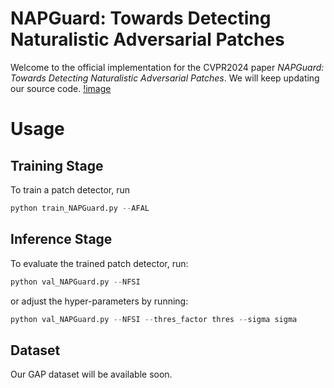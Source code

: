 # NAPGuard: Towards Detecting Naturalistic Adversarial Patches
Welcome to the official implementation for the CVPR2024 paper _NAPGuard: Towards Detecting Naturalistic Adversarial Patches_. We will keep updating our source code.
[!image](https://github.com/wsynuiag/NAPGaurd/blob/main/framework.png)

# Usage 
## Training Stage
To train a patch detector, run
```python
python train_NAPGuard.py --AFAL
```


## Inference Stage
To evaluate the trained patch detector, run:
```python
python val_NAPGuard.py --NFSI
```
or adjust the hyper-parameters by running:
```python
python val_NAPGuard.py --NFSI --thres_factor thres --sigma sigma
```

## Dataset
Our GAP dataset will be available soon.
